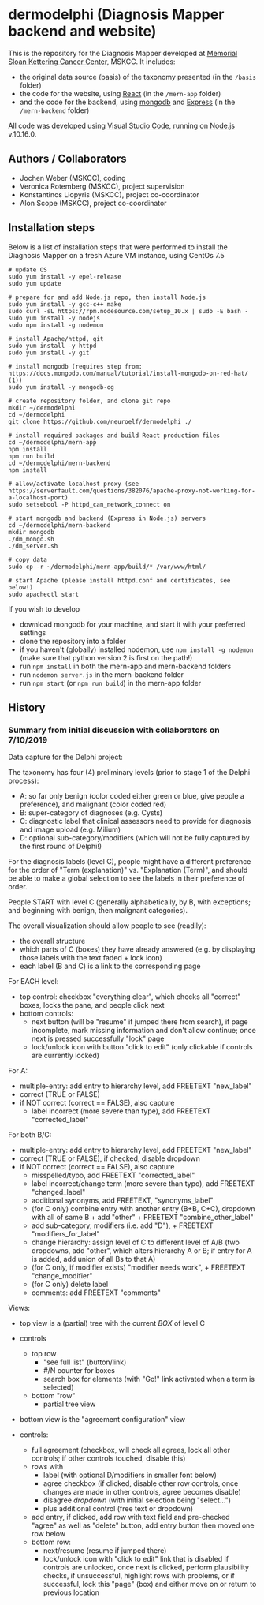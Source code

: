 # dermodelphi (Diagnosis Mapper backend and website)
This is the repository for the Diagnosis Mapper developed at
[Memorial Sloan Kettering Cancer Center](https://www.mskcc.org/), MSKCC.
It includes:
- the original data source (basis) of the taxonomy presented (in the ```/basis``` folder)
- the code for the website, using [React](https://reactjs.org/) (in the ```/mern-app``` folder)
- and the code for the backend, using [mongodb](https://www.mongodb.com/) and [Express](https://expressjs.com/) (in the ```/mern-backend``` folder)

All code was developed using [Visual Studio Code](https://code.visualstudio.com/),
running on [Node.js](https://nodejs.org/) v.10.16.0.

## Authors / Collaborators
- Jochen Weber (MSKCC), coding
- Veronica Rotemberg (MSKCC), project supervision
- Konstantinos Liopyris (MSKCC), project co-coordinator
- Alon Scope (MSKCC), project co-coordinator

## Installation steps
Below is a list of installation steps that were performed to install
the Diagnosis Mapper on a fresh Azure VM instance, using CentOs 7.5

~~~~
# update OS
sudo yum install -y epel-release
sudo yum update

# prepare for and add Node.js repo, then install Node.js
sudo yum install -y gcc-c++ make
sudo curl -sL https://rpm.nodesource.com/setup_10.x | sudo -E bash -
sudo yum install -y nodejs
sudo npm install -g nodemon

# install Apache/httpd, git
sudo yum install -y httpd
sudo yum install -y git

# install mongodb (requires step from: https://docs.mongodb.com/manual/tutorial/install-mongodb-on-red-hat/ (1))
sudo yum install -y mongodb-og

# create repository folder, and clone git repo
mkdir ~/dermodelphi
cd ~/dermodelphi
git clone https://github.com/neuroelf/dermodelphi ./

# install required packages and build React production files
cd ~/dermodelphi/mern-app
npm install
npm run build
cd ~/dermodelphi/mern-backend
npm install

# allow/activate localhost proxy (see https://serverfault.com/questions/382076/apache-proxy-not-working-for-a-localhost-port)
sudo setsebool -P httpd_can_network_connect on

# start mongodb and backend (Express in Node.js) servers
cd ~/dermodelphi/mern-backend
mkdir mongodb
./dm_mongo.sh
./dm_server.sh

# copy data
sudo cp -r ~/dermodelphi/mern-app/build/* /var/www/html/

# start Apache (please install httpd.conf and certificates, see below!)
sudo apachectl start
~~~~

If you wish to develop
- download mongodb for your machine, and start it with your preferred settings
- clone the repository into a folder
- if you haven't (globally) installed nodemon, use ```npm install -g nodemon``` (make sure that python version 2 is first on the path!)
- run ```npm install``` in both the mern-app and mern-backend folders
- run ```nodemon server.js``` in the mern-backend folder
- run ```npm start``` (or ```npm run build```) in the mern-app folder

## History
### Summary from initial discussion with collaborators on 7/10/2019
Data capture for the Delphi project:

The taxonomy has four (4) preliminary levels (prior to stage 1 of the Delphi process):

- A: so far only benign (color coded either green or blue, give people a preference), and malignant (color coded red)
- B: super-category of diagnoses (e.g. Cysts)
- C: diagnostic label that clinical assessors need to provide for diagnosis and image upload (e.g. Milium)
- D: optional sub-category/modifiers (which will not be fully captured by the first round of Delphi!)

For the diagnosis labels (level C), people might have a different preference
for the order of "Term (explanation)" vs. "Explanation (Term)", and should be
able to make a global selection to see the labels in their preference of order.

People START with level C (generally alphabetically, by B, with exceptions;
and beginning with benign, then malignant categories).

The overall visualization should allow people to see (readily):

- the overall structure
- which parts of C (boxes) they have already answered (e.g. by displaying those labels with the text faded + lock icon)
- each label (B and C) is a link to the corresponding page

For EACH level:

- top control: checkbox "everything clear", which checks all "correct" boxes, locks the pane, and people click next
- bottom controls:
  - next button (will be "resume" if jumped there from search), if page incomplete, mark missing information and don't allow continue; once next is pressed successfully "lock" page
  - lock/unlock icon with button "click to edit" (only clickable if controls are currently locked)

For A:

- multiple-entry: add entry to hierarchy level, add FREETEXT "new_label"
- correct (TRUE or FALSE)
- if NOT correct (correct == FALSE), also capture
  - label incorrect (more severe than type), add FREETEXT "corrected_label"

For both B/C:

- multiple-entry: add entry to hierarchy level, add FREETEXT "new_label"
- correct (TRUE or FALSE), if checked, disable dropdown
- if NOT correct (correct == FALSE), also capture
  - misspelled/typo, add FREETEXT "corrected_label"
  - label incorrect/change term (more severe than typo), add FREETEXT "changed_label"
  - additional synonyms, add FREETEXT, "synonyms_label"
  - (for C only) combine entry with another entry (B+B, C+C), dropdown with all of same B + add "other" + FREETEXT "combine_other_label"
  - add sub-category, modifiers (i.e. add "D"), + FREETEXT "modifiers_for_label"
  - change hierarchy: assign level of C to different level of A/B (two dropdowns, add "other", which alters hierarchy A or B; if entry for A is added, add union of all Bs to that A)
  - (for C only, if modifier exists) "modifier needs work", + FREETEXT "change_modifier"
  - (for C only) delete label
  - comments: add FREETEXT "comments"

Views:

- top view is a (partial) tree with the current *BOX* of level C
- controls
  - top row
    - "see full list" (button/link)
    - #/N counter for boxes
    - search box for elements (with "Go!" link activated when a term is selected)
  - bottom "row"
    - partial tree view

- bottom view is the "agreement configuration" view
- controls:
  - full agreement (checkbox, will check all agrees, lock all other controls; if other controls touched, disable this)
  - rows with
    - label (with optional D/modifiers in smaller font below)
    - agree checkbox (if clicked, disable other row controls, once changes are made in other controls, agree becomes disable)
    - disagree *dropdown* (with initial selection being "select...")
    - plus additional control (free text or dropdown)
  - add entry, if clicked, add row with text field and pre-checked "agree" as well as "delete" button, add entry button then moved one row below
  - bottom row:
    - next/resume (resume if jumped there)
    - lock/unlock icon with "click to edit" link that is disabled if controls are unlocked, once next is clicked, perform plausibility checks, if unsuccessful, highlight rows with problems, or if successful, lock this "page" (box) and either move on or return to previous location
